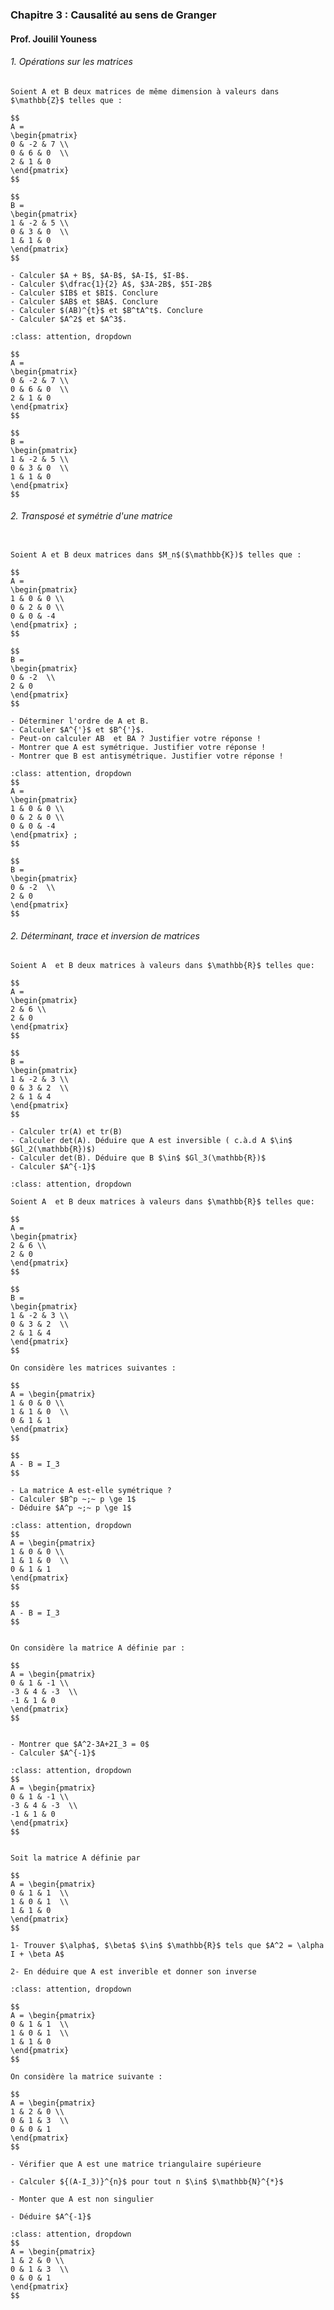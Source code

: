 ### Chapitre 3 : Causalité au sens de Granger

#### Prof. Jouilil Youness

###### 1. Opérations sur les matrices


```{admonition} Exercice 1
Soient A et B deux matrices de même dimension à valeurs dans $\mathbb{Z}$ telles que :

$$
A = 
\begin{pmatrix}
0 & -2 & 7 \\
0 & 6 & 0  \\
2 & 1 & 0 
\end{pmatrix}
$$

$$
B = 
\begin{pmatrix}
1 & -2 & 5 \\
0 & 3 & 0  \\
1 & 1 & 0 
\end{pmatrix}
$$

- Calculer $A + B$, $A-B$, $A-I$, $I-B$.
- Calculer $\dfrac{1}{2} A$, $3A-2B$, $5I-2B$
- Calculer $IB$ et $BI$. Conclure
- Calculer $AB$ et $BA$. Conclure
- Calculer $(AB)^{t}$ et $B^tA^t$. Conclure
- Calculer $A^2$ et $A^3$.
```

```{admonition} <font color='blue'>Réponse de l'exercice 1</font>
:class: attention, dropdown

$$
A = 
\begin{pmatrix}
0 & -2 & 7 \\
0 & 6 & 0  \\
2 & 1 & 0 
\end{pmatrix}
$$

$$
B = 
\begin{pmatrix}
1 & -2 & 5 \\
0 & 3 & 0  \\
1 & 1 & 0 
\end{pmatrix}
$$
```

###### 2. Transposé et symétrie d'une matrice
```{admonition} Exercice 2

Soient A et B deux matrices dans $M_n$($\mathbb{K})$ telles que : 

$$
A = 
\begin{pmatrix}
1 & 0 & 0 \\
0 & 2 & 0 \\
0 & 0 & -4 
\end{pmatrix} ; 
$$

$$
B = 
\begin{pmatrix}
0 & -2  \\
2 & 0 
\end{pmatrix}
$$

- Déterminer l'ordre de A et B.
- Calculer $A^{'}$ et $B^{'}$.
- Peut-on calculer AB  et BA ? Justifier votre réponse !
- Montrer que A est symétrique. Justifier votre réponse !
- Montrer que B est antisymétrique. Justifier votre réponse !

```

```{admonition} <font color='blue'>Réponse de l'exercice 2</font>
:class: attention, dropdown
$$
A = 
\begin{pmatrix}
1 & 0 & 0 \\
0 & 2 & 0 \\
0 & 0 & -4 
\end{pmatrix} ; 
$$

$$
B = 
\begin{pmatrix}
0 & -2  \\
2 & 0 
\end{pmatrix}
$$

```



###### 2. Déterminant, trace et inversion de matrices

```{admonition} Exercice 3
Soient A  et B deux matrices à valeurs dans $\mathbb{R}$ telles que: 

$$
A = 
\begin{pmatrix}
2 & 6 \\
2 & 0 
\end{pmatrix}
$$

$$
B = 
\begin{pmatrix}
1 & -2 & 3 \\
0 & 3 & 2  \\
2 & 1 & 4 
\end{pmatrix}
$$

- Calculer tr(A) et tr(B)
- Calculer det(A). Déduire que A est inversible ( c.à.d A $\in$ $Gl_2(\mathbb{R})$)
- Calculer det(B). Déduire que B $\in$ $Gl_3(\mathbb{R})$
- Calculer $A^{-1}$

```

```{admonition} <font color='blue'>Réponse de l'exercice 3</font>
:class: attention, dropdown

Soient A  et B deux matrices à valeurs dans $\mathbb{R}$ telles que: 

$$
A = 
\begin{pmatrix}
2 & 6 \\
2 & 0 
\end{pmatrix}
$$

$$
B = 
\begin{pmatrix}
1 & -2 & 3 \\
0 & 3 & 2  \\
2 & 1 & 4 
\end{pmatrix}
$$
```

```{admonition} Exercice 4
On considère les matrices suivantes :

$$
A = \begin{pmatrix}
1 & 0 & 0 \\
1 & 1 & 0  \\
0 & 1 & 1 
\end{pmatrix}
$$

$$
A - B = I_3
$$

- La matrice A est-elle symétrique ?
- Calculer $B^p ~;~ p \ge 1$
- Déduire $A^p ~;~ p \ge 1$
```

```{admonition} <font color='blue'>Réponse de l'exercice 4</font>
:class: attention, dropdown
$$
A = \begin{pmatrix}
1 & 0 & 0 \\
1 & 1 & 0  \\
0 & 1 & 1 
\end{pmatrix}
$$

$$
A - B = I_3
$$
```

```{admonition} Exercice 5

On considère la matrice A définie par :

$$
A = \begin{pmatrix}
0 & 1 & -1 \\
-3 & 4 & -3  \\
-1 & 1 & 0 
\end{pmatrix}
$$


- Montrer que $A^2-3A+2I_3 = 0$
- Calculer $A^{-1}$
```

```{admonition} <font color='blue'>Réponse de l'exercice 5</font>
:class: attention, dropdown
$$
A = \begin{pmatrix}
0 & 1 & -1 \\
-3 & 4 & -3  \\
-1 & 1 & 0 
\end{pmatrix}
$$

```
```{admonition} Exercice 6

Soit la matrice A définie par 

$$
A = \begin{pmatrix}
0 & 1 & 1  \\
1 & 0 & 1  \\
1 & 1 & 0 
\end{pmatrix}
$$

1- Trouver $\alpha$, $\beta$ $\in$ $\mathbb{R}$ tels que $A^2 = \alpha I + \beta A$

2- En déduire que A est inverible et donner son inverse
```
```{admonition} <font color='blue'>Réponse de l'exercice 6</font>
:class: attention, dropdown

$$
A = \begin{pmatrix}
0 & 1 & 1  \\
1 & 0 & 1  \\
1 & 1 & 0 
\end{pmatrix}
$$

```

```{admonition} Exercice 7
On considère la matrice suivante :

$$
A = \begin{pmatrix}
1 & 2 & 0 \\
0 & 1 & 3  \\
0 & 0 & 1 
\end{pmatrix}
$$

- Vérifier que A est une matrice triangulaire supérieure

- Calculer ${(A-I_3)}^{n}$ pour tout n $\in$ $\mathbb{N}^{*}$

- Monter que A est non singulier

- Déduire $A^{-1}$
```

```{admonition} <font color='blue'>Réponse de l'exercice 7</font>
:class: attention, dropdown
$$
A = \begin{pmatrix}
1 & 2 & 0 \\
0 & 1 & 3  \\
0 & 0 & 1 
\end{pmatrix}
$$

```